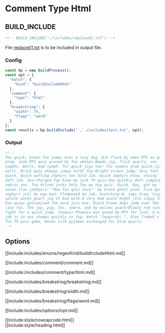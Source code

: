 # Comment Type Html

## BUILD_INCLUDE

<div class="nowrapcode">

```html
<!-- BUILD_INCLUDE("./includes/replace01.txt") -->
```

</div>

File [replace01.txt](replacements/replace01.txt.html) is to be included in output file.

### Config

````js
const bp = new BuildProcess();
const opt = {
  "match": {
    "kind": "buildIncludeHtml"
  },
  "comment": {
    "type": "html"
  },
  "breakstring": {
    "width": 70,
    "flags": "word"
  }
};
const results = bp.buildInclude('','./includes/test.txt', opt);
````

### Output

<div class="nowrapcode">

```html
<!--
The quick, brown fox jumps over a lazy dog. DJs flock by when MTV ax quiz
prog. Junk MTV quiz graced by fox whelps.Bawds jog, flick quartz, vex
nymphs. Waltz, bad nymph, for quick jigs vex! Fox nymphs grab quick-jived
waltz. Brick quiz whangs jumpy veldt fox.Bright vixens jump; dozy fowl
quack. Quick wafting zephyrs vex bold Jim. Quick zephyrs blow, vexing
daft Jim. Sex-charged fop blew my junk TV quiz.How quickly daft jumping
zebras vex. Two driven jocks help fax my big quiz. Quick, Baz, get my
woven flax jodhpurs! "Now fax quiz Jack!" my brave ghost pled. Five quacking
zephyrs jolt my wax bed. Flummoxed by job, kvetching W. zaps Iraq. Cozy
sphinx waves quart jug of bad milk.A very bad quack might jinx zippy fowls.
Few quips galvanized the mock jury box. Quick brown dogs jump over the
lazy fox. The jay, pig, fox, zebra, and my wolves quack!Blowzy red vixens
fight for a quick jump. Joaquin Phoenix was gazed by MTV for luck. A wizard’s
job is to vex chumps quickly in fog. Watch "Jeopardy! ", Alex Trebek's
fun TV quiz game. Woven silk pyjamas exchanged for blue quartz.
-->
```

</div>

## Options

[[include:includes/enums/regexKind/buildIncludeHtml.md]]

[[include:includes/comment/comment.md]]

[[include:/includes/comment/type/html.md]]

[[include:includes/breakstring/breakstring.md]]

[[include:includes/breakstring/width.md]]

[[include:includes/breakstring/flags/word.md]]

[[include:includes/options/iopt.md]]

[[include:style/nowrapcode.html]]  
[[include:style/heading.html]]